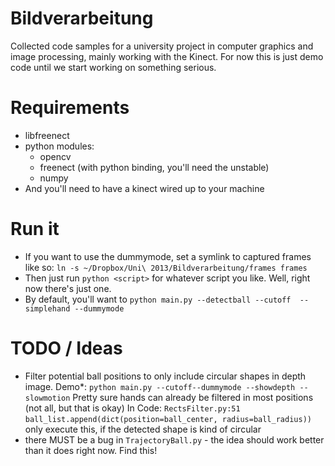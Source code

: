 Bildverarbeitung
================

Collected code samples for a university project in computer graphics and image
processing, mainly working with the Kinect. For now this is just demo code
until we start working on something serious.

Requirements
===

* libfreenect
* python modules:
    * opencv
    * freenect (with python binding, you'll need the unstable)
    * numpy
* And you'll need to have a kinect wired up to your machine

Run it
===

* If you want to use the dummymode, set a symlink to captured frames like so: `ln -s ~/Dropbox/Uni\ 2013/Bildverarbeitung/frames frames`
* Then just run `python <script>` for whatever script you like. Well, right now there's just one.
* By default, you'll want to `python main.py --detectball --cutoff  --simplehand --dummymode`

TODO / Ideas
===

* Filter potential ball positions to only include circular shapes 
 in depth image. 
 Demo*: `python main.py --cutoff--dummymode --showdepth --slowmotion`
 Pretty sure hands can already be filtered in most positions (not all, but that is okay)
 In Code: `RectsFilter.py:51` `ball_list.append(dict(position=ball_center, radius=ball_radius))` only execute this, if the detected shape is kind of circular
* there MUST be a bug in `TrajectoryBall.py` - the idea should work better than it does right now. Find this!
